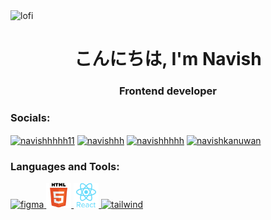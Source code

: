 <div style={{ width: '100%', height: '100vh', display: 'flex', justifyContent: 'center', alignItems: 'center' }}>
  <img
    src="https://github.com/Navishh/Navishh/assets/119093783/c0d1dd49-0cc0-4d6d-9240-7c41d662fe03.gif"
    style={{ width: '100%', ', objectFit: 'cover' }}
    alt="lofi"
  />
</div>




<h1 align="center">こんにちは, I'm Navish</h1>
<h3 align="center">Frontend developer</h3>



<h3 align="left">Socials:</h3>
<p align="left">
<a href="https://twitter.com/navishhhhh11" target="blank"><img align="center" src="https://raw.githubusercontent.com/rahuldkjain/github-profile-readme-generator/master/src/images/icons/Social/twitter.svg" alt="navishhhhh11" height="30" width="40" /></a>
<a href="https://linkedin.com/in/navishhh" target="blank"><img align="center" src="https://raw.githubusercontent.com/rahuldkjain/github-profile-readme-generator/master/src/images/icons/Social/linked-in-alt.svg" alt="navishhh" height="30" width="40" /></a>
<a href="https://instagram.com/navishhhhh" target="blank"><img align="center" src="https://raw.githubusercontent.com/rahuldkjain/github-profile-readme-generator/master/src/images/icons/Social/instagram.svg" alt="navishhhhh" height="30" width="40" /></a>
<a href="https://www.behance.net/navishkanuwan" target="blank"><img align="center" src="https://raw.githubusercontent.com/rahuldkjain/github-profile-readme-generator/master/src/images/icons/Social/behance.svg" alt="navishkanuwan" height="30" width="40" /></a>
</p>

<h3 align="left">Languages and Tools:</h3>
<p align="left"> </a> <a href="https://www.figma.com/" target="_blank" rel="noreferrer"> <img src="https://www.vectorlogo.zone/logos/figma/figma-icon.svg" alt="figma" width="40" height="40"/> </a> <a href="https://www.w3.org/html/" target="_blank" rel="noreferrer"> <img src="https://raw.githubusercontent.com/devicons/devicon/master/icons/html5/html5-original-wordmark.svg" alt="html5" width="40" height="40"/> </a> <a href="https://www.java.com" target="_blank" rel="noreferrer"> <img src="https://raw.githubusercontent.com/devicons/devicon/master/icons/react/react-original-wordmark.svg" alt="react" width="40" height="40"/> </a> <a href="https://tailwindcss.com/" target="_blank" rel="noreferrer"> <img src="https://www.vectorlogo.zone/logos/tailwindcss/tailwindcss-icon.svg" alt="tailwind" width="40" height="40"/> </a> </p>

